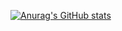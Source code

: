 [![Anurag's GitHub stats](https://github-readme-stats.vercel.app/api?username=SnooZeMA)](https://github.com/anuraghazra/github-readme-stats)
